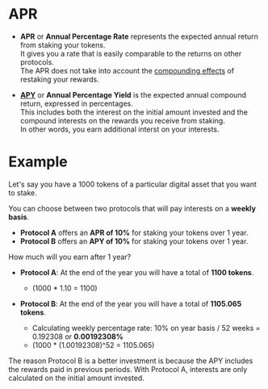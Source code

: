 # APR
 
* **APR** or **Annual Percentage Rate** represents the expected annual return from staking your tokens. <br>
It gives you a rate that is easily comparable to the returns on other protocols. <br>
The APR does not take into account the [compounding effects](Compound_interest.md) of restaking your rewards. 

* **[APY](APY.md)** or **Annual Percentage Yield** is the expected annual compound return, expressed in percentages. <br>
This includes both the interest on the initial amount invested and the compound interests on the rewards you receive from staking. <br>
In other words, you earn additional interst on your interests.

# Example

Let's say you have a 1000 tokens of a particular digital asset that you want to stake. <br>

You can choose between two protocols that will pay interests on a **weekly basis**.

* **Protocol A** offers an **APR of 10%** for staking your tokens over 1 year.
* **Protocol B** offers an **APY of 10%** for staking your tokens over 1 year.

How much will you earn after 1 year? 

* **Protocol A**: At the end of the year you will have a total of **1100 tokens**.
    - (1000 * 1.10 = 1100)
 
* **Protocol B**: At the end of the year you will have a total of **1105.065 tokens**.
    - Calculating weekly percentage rate: 10% on year basis / 52 weeks = 0.192308 or **0.00192308%**
    - (1000 * (1.00192308)^52 = 1105.065)

The reason Protocol B is a better investment is because the APY includes the rewards paid in previous periods. With Protocol A, interests are only calculated on the initial amount invested.
